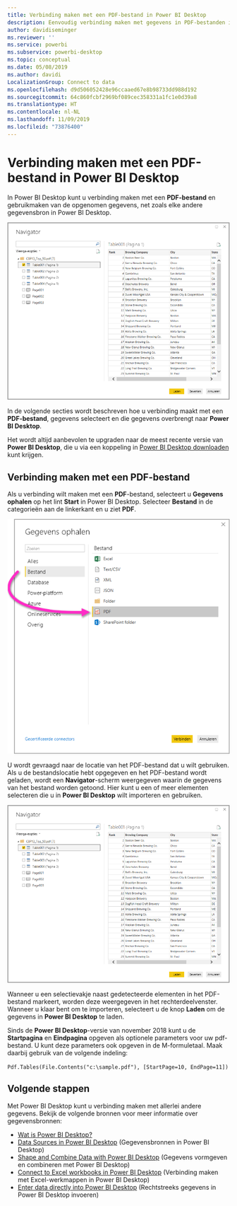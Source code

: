 ```yaml
---
title: Verbinding maken met een PDF-bestand in Power BI Desktop
description: Eenvoudig verbinding maken met gegevens in PDF-bestanden in Power BI Desktop en deze gebruiken
author: davidiseminger
ms.reviewer: ''
ms.service: powerbi
ms.subservice: powerbi-desktop
ms.topic: conceptual
ms.date: 05/08/2019
ms.author: davidi
LocalizationGroup: Connect to data
ms.openlocfilehash: d9d506052428e96ccaaed67e8b98733dd988d192
ms.sourcegitcommit: 64c860fcbf2969bf089cec358331a1fc1e0d39a8
ms.translationtype: HT
ms.contentlocale: nl-NL
ms.lasthandoff: 11/09/2019
ms.locfileid: "73876400"
---
```

# <a name="connect-to-a-pdf-file-in-power-bi-desktop"></a>Verbinding maken met een PDF-bestand in Power BI Desktop
In Power BI Desktop kunt u verbinding maken met een **PDF-bestand** en gebruikmaken van de opgenomen gegevens, net zoals elke andere gegevensbron in Power BI Desktop.

![Verbinding maken met gegevens in PDF-bestanden](media/desktop-connect-pdf/connect-pdf-04.png)

In de volgende secties wordt beschreven hoe u verbinding maakt met een **PDF-bestand**, gegevens selecteert en die gegevens overbrengt naar **Power BI Desktop**.

Het wordt altijd aanbevolen te upgraden naar de meest recente versie van **Power BI Desktop**, die u via een koppeling in [Power BI Desktop downloaden](desktop-get-the-desktop.md) kunt krijgen. 

## <a name="connect-to-a-pdf-file"></a>Verbinding maken met een PDF-bestand
Als u verbinding wilt maken met een **PDF**-bestand, selecteert u **Gegevens ophalen** op het lint **Start** in Power BI Desktop. Selecteer **Bestand** in de categorieën aan de linkerkant en u ziet **PDF**.

![PDF selecteren in Gegevens ophalen](media/desktop-connect-pdf/connect-pdf-01.png)

U wordt gevraagd naar de locatie van het PDF-bestand dat u wilt gebruiken. Als u de bestandslocatie hebt opgegeven en het PDF-bestand wordt geladen, wordt een **Navigator**-scherm weergegeven waarin de gegevens van het bestand worden getoond. Hier kunt u een of meer elementen selecteren die u in **Power BI Desktop** wilt importeren en gebruiken.

![Verbinding maken met gegevens in PDF-bestanden](media/desktop-connect-pdf/connect-pdf-04.png)

Wanneer u een selectievakje naast gedetecteerde elementen in het PDF-bestand markeert, worden deze weergegeven in het rechterdeelvenster. Wanneer u klaar bent om te importeren, selecteert u de knop **Laden** om de gegevens in **Power BI Desktop** te laden.

Sinds de **Power BI Desktop**-versie van november 2018 kunt u de **Startpagina** en **Eindpagina** opgeven als optionele parameters voor uw pdf-bestand. U kunt deze parameters ook opgeven in de M-formuletaal. Maak daarbij gebruik van de volgende indeling:

`Pdf.Tables(File.Contents("c:\sample.pdf"), [StartPage=10, EndPage=11])`


## <a name="next-steps"></a>Volgende stappen
Met Power BI Desktop kunt u verbinding maken met allerlei andere gegevens. Bekijk de volgende bronnen voor meer informatie over gegevensbronnen:

* [Wat is Power BI Desktop?](desktop-what-is-desktop.md)
* [Data Sources in Power BI Desktop](desktop-data-sources.md) (Gegevensbronnen in Power BI Desktop)
* [Shape and Combine Data with Power BI Desktop](desktop-shape-and-combine-data.md) (Gegevens vormgeven en combineren met Power BI Desktop)
* [Connect to Excel workbooks in Power BI Desktop](desktop-connect-excel.md) (Verbinding maken met Excel-werkmappen in Power BI Desktop)   
* [Enter data directly into Power BI Desktop](desktop-enter-data-directly-into-desktop.md) (Rechtstreeks gegevens in Power BI Desktop invoeren)   

